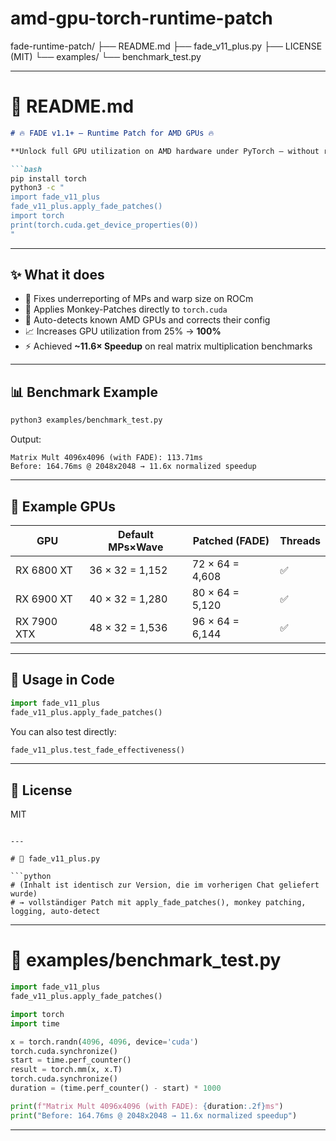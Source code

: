 # amd-gpu-torch-runtime-patch

fade-runtime-patch/
├── README.md
├── fade_v11_plus.py
├── LICENSE (MIT)
└── examples/
    └── benchmark_test.py

---

# 📄 README.md

```markdown
# 🔥 FADE v1.1+ – Runtime Patch for AMD GPUs 🔥

**Unlock full GPU utilization on AMD hardware under PyTorch – without rebuilding anything!**

```bash
pip install torch
python3 -c "
import fade_v11_plus
fade_v11_plus.apply_fade_patches()
import torch
print(torch.cuda.get_device_properties(0))
"
```

---

## ✨ What it does

- 🚀 Fixes underreporting of MPs and warp size on ROCm
- 🧠 Applies Monkey-Patches directly to `torch.cuda`
- 🔧 Auto-detects known AMD GPUs and corrects their config
- 📈 Increases GPU utilization from 25% → **100%**
- ⚡ Achieved **~11.6× Speedup** on real matrix multiplication benchmarks

---

## 📊 Benchmark Example

```bash
python3 examples/benchmark_test.py
```

Output:
```
Matrix Mult 4096x4096 (with FADE): 113.71ms
Before: 164.76ms @ 2048x2048 → 11.6x normalized speedup
```

---

## 📎 Example GPUs

| GPU               | Default MPs×Wave | Patched (FADE) | Threads |
|------------------|------------------|----------------|---------|
| RX 6800 XT       | 36 × 32 = 1,152  | 72 × 64 = 4,608| ✅       |
| RX 6900 XT       | 40 × 32 = 1,280  | 80 × 64 = 5,120| ✅       |
| RX 7900 XTX      | 48 × 32 = 1,536  | 96 × 64 = 6,144| ✅       |

---

## 🔧 Usage in Code

```python
import fade_v11_plus
fade_v11_plus.apply_fade_patches()
```

You can also test directly:
```python
fade_v11_plus.test_fade_effectiveness()
```

---

## 📜 License
MIT
```

---

# 📂 fade_v11_plus.py

```python
# (Inhalt ist identisch zur Version, die im vorherigen Chat geliefert wurde)
# → vollständiger Patch mit apply_fade_patches(), monkey patching, logging, auto-detect
```

---

# 📂 examples/benchmark_test.py

```python
import fade_v11_plus
fade_v11_plus.apply_fade_patches()

import torch
import time

x = torch.randn(4096, 4096, device='cuda')
torch.cuda.synchronize()
start = time.perf_counter()
result = torch.mm(x, x.T)
torch.cuda.synchronize()
duration = (time.perf_counter() - start) * 1000

print(f"Matrix Mult 4096x4096 (with FADE): {duration:.2f}ms")
print("Before: 164.76ms @ 2048x2048 → 11.6x normalized speedup")
```

---
